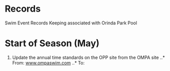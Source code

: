 # Records
Swim Event Records Keeping associated with Orinda Park Pool

# Start of Season (May)
1. Update the annual time standards on the OPP site from the OMPA site
..* From:  www.ompaswim.com
..* To: 
